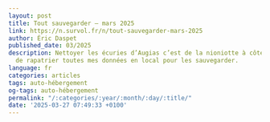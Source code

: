 ```yaml
---
layout: post
title: Tout sauve­gar­der – mars 2025
link: https://n.survol.fr/n/tout-sauvegarder-mars-2025
author: Éric Daspet
published_date: 03/2025
description: Nettoyer les écuries d’Au­gias c’est de la nioniotte à côté du projet
  de rapa­trier toutes mes données en local pour les sauve­gar­der.
language: fr
categories: articles
tags: auto-hébergement
og-tags: auto-hébergement
permalink: "/:categories/:year/:month/:day/:title/"
date: '2025-03-27 07:49:33 +0100'
---
```

